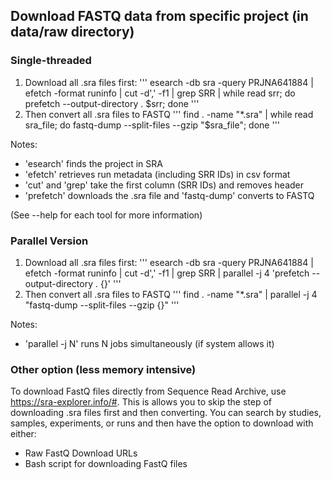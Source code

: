 ## Download FASTQ data from specific project (in data/raw directory)
### Single-threaded
1. Download all .sra files first:
'''
esearch -db sra -query PRJNA641884 | efetch -format runinfo | cut -d',' -f1 | grep SRR | while read srr; do prefetch --output-directory . $srr; done
'''
2. Then convert all .sra files to FASTQ
'''
find . -name "*.sra" | while read sra_file; do fastq-dump --split-files --gzip "$sra_file"; done
'''

Notes: 
- 'esearch' finds the project in SRA 
- 'efetch' retrieves run metadata (including SRR IDs) in csv format
- 'cut' and 'grep' take the first column (SRR IDs) and removes header
- 'prefetch' downloads the .sra file and 'fastq-dump' converts to FASTQ

(See --help for each tool for more information)

### Parallel Version 
1. Download all .sra files first:
'''
esearch -db sra -query PRJNA641884 | efetch -format runinfo | cut -d',' -f1 | grep SRR | parallel -j 4 'prefetch --output-directory . {}'
'''
2. Then convert all .sra files to FASTQ
'''
find . -name "*.sra" | parallel -j 4 "fastq-dump --split-files --gzip {}"
'''

Notes:
- 'parallel -j N' runs N jobs simultaneously (if system allows it)

### Other option (less memory intensive)
To download FastQ files directly from Sequence Read Archive, use https://sra-explorer.info/#. This is allows you to skip the step of downloading .sra files first and then converting. You can search by studies, samples, experiments, or runs and then have the option to download with either:
- Raw FastQ Download URLs
- Bash script for downloading FastQ files
